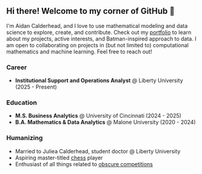 ## Hi there! Welcome to my corner of GitHub 👋

I'm Aidan Calderhead, and I love to use mathematical modeling and data science to explore, create, and contribute. Check out my [portfolio](https://acalderhead.github.io) to learn about my projects, active interests, and Batman-inspired approach to data. I am open to collaborating on projects in (but not limited to) computational mathematics and machine learning. Feel free to reach out!

### Career

- **Institutional Support and Operations Analyst** @ Liberty University (2025 - Present)

### Education

- **M.S. Business Analytics** @ University of Cincinnati (2024 - 2025)
- **B.A. Mathematics & Data Analytics** @ Malone University (2020 - 2024)

### Humanizing

- Married to Juliea Calderhead, student doctor @ Liberty University
- Aspiring master-titled [chess](https://www.chess.com/member/gonzonium) player
- Enthusiast of all things related to [obscure competitions](https://www.espnwwos.com/events/competitive-sports/espn8-the-ocho/)
